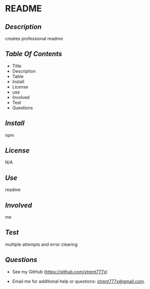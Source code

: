 



# README

## *Description*

creates professional readme

## *Table Of Contents*

* Title
* Description
* Table
* Install
* License                      
* use
* Involved
* Test
* Questions

## *Install*
npm

## *License* 
N/A

## *Use*
readme

## *Involved*
me

## *Test*
multiple attempts and error clearing

## *Questions*

- See my GitHub (https://github.com/xtrent777x)

- Email me for additional help or questions: xtrent777x@gmail.com.

